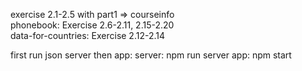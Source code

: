 exercise 2.1-2.5 with part1 => courseinfo\
phonebook: Exercise 2.6-2.11, 2.15-2.20\
data-for-countries: Exercise 2.12-2.14


first run json server then app:
server: npm run server
app: npm start
